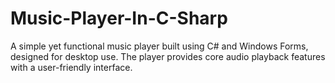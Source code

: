 # Music-Player-In-C-Sharp
A simple yet functional music player built using C# and Windows Forms, designed for desktop use. The player provides core audio playback features with a user-friendly interface.
